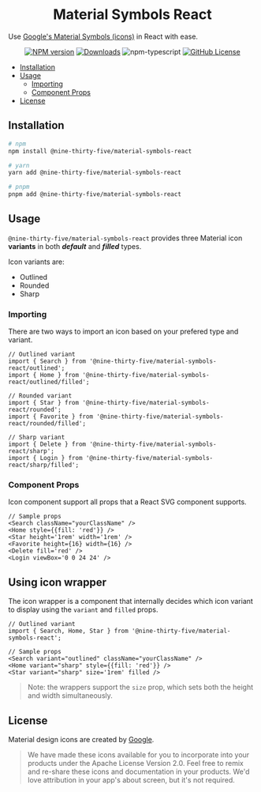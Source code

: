<h1 align="center">Material Symbols React</h1>

Use [Google's Material Symbols (icons)](https://fonts.google.com/icons?icon.set=Material+Symbols) in React with ease.

<div align="center">

[![NPM version][npm-image]][npm-url]
[![Downloads][download-image]][npm-downloads]
![npm-typescript]
[![GitHub License](https://img.shields.io/badge/license-Apache--2.0-green)](./LICENSE)

</div>

- [Installation](#installation)
- [Usage](#usage)
  - [Importing](#importing)
  - [Component Props](#component-props)
- [License](#license)

## Installation

```sh
# npm
npm install @nine-thirty-five/material-symbols-react

# yarn
yarn add @nine-thirty-five/material-symbols-react

# pnpm
pnpm add @nine-thirty-five/material-symbols-react
```

## Usage

`@nine-thirty-five/material-symbols-react` provides three Material icon **variants** in both **_default_** and **_filled_** types.

Icon variants are:

- Outlined
- Rounded
- Sharp

### Importing

There are two ways to import an icon based on your prefered type and variant.

```tsx
// Outlined variant
import { Search } from '@nine-thirty-five/material-symbols-react/outlined';
import { Home } from '@nine-thirty-five/material-symbols-react/outlined/filled';

// Rounded variant
import { Star } from '@nine-thirty-five/material-symbols-react/rounded';
import { Favorite } from '@nine-thirty-five/material-symbols-react/rounded/filled';

// Sharp variant
import { Delete } from '@nine-thirty-five/material-symbols-react/sharp';
import { Login } from '@nine-thirty-five/material-symbols-react/sharp/filled';
```

### Component Props

Icon component support all props that a React SVG component supports.

```tsx
// Sample props
<Search className="yourClassName" />
<Home style={{fill: 'red'}} />
<Star height='1rem' width='1rem' />
<Favorite height={16} width={16} />
<Delete fill='red' />
<Login viewBox='0 0 24 24' />
```

## Using icon wrapper

The icon wrapper is a component that internally decides which icon variant to display using the `variant` and `filled` props.

```tsx
// Outlined variant
import { Search, Home, Star } from '@nine-thirty-five/material-symbols-react';

// Sample props
<Search variant="outlined" className="yourClassName" />
<Home variant="sharp" style={{fill: 'red'}} />
<Star variant="sharp" size='1rem' filled />
```

> Note: the wrappers support the `size` prop, which sets both the height and width simultaneously.

## License

Material design icons are created by [Google](https://github.com/google/material-design-icons#license).

> We have made these icons available for you to incorporate into your products under the Apache License Version 2.0. Feel free to remix and re-share these icons and documentation in your products. We'd love attribution in your app's about screen, but it's not required.

[npm-url]: https://www.npmjs.com/package/@nine-thirty-five/material-symbols-react
[npm-image]: https://img.shields.io/npm/v/@nine-thirty-five/material-symbols-react
[download-image]: https://img.shields.io/npm/dm/@nine-thirty-five/material-symbols-react
[npm-downloads]: https://www.npmjs.com/package/@nine-thirty-five/material-symbols-react
[github-license]: https://img.shields.io/github/license/nine-thirty-five/material-symbols-react
[github-license-url]: https://github.com/nine-thirty-five/material-symbols-react/blob/master/LICENSE
[github-build]: https://github.com/nine-thirty-five/material-symbols-react/actions/workflows/publish.yml/badge.svg
[github-build-url]: https://github.com/nine-thirty-five/material-symbols-react/actions/workflows/publish.yml
[npm-typescript]: https://img.shields.io/npm/types/@nine-thirty-five/material-symbols-react
[license]: https://github.com/nine-thirty-five/material-symbols-react/blob/main/LICENSE
